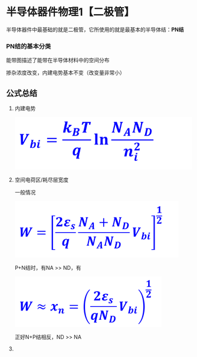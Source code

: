 # 半导体器件物理1【二极管】

半导体器件中最基础的就是二极管，它所使用的就是最基本的半导体结：**PN结**

### PN结的基本分类







能带图描述了能带在半导体材料中的空间分布





掺杂浓度改变，内建电势基本不变（改变量非常小）







## 公式总结

1. 内建电势

    ![image-20230214001907910](半导体器件物理1【二极管】.assets/image-20230214001907910.png)

2. 空间电荷区/耗尽层宽度

    一般情况

    ![image-20230214002136543](半导体器件物理1【二极管】.assets/image-20230214002136543.png)

    P+N结时，有NA >> ND，有

    ![image-20230214002041651](半导体器件物理1【二极管】.assets/image-20230214002041651.png)

    正好N+P结相反，ND >> NA

3. 